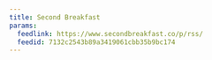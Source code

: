 ```yaml
---
title: Second Breakfast
params:
  feedlink: https://www.secondbreakfast.co/p/rss/
  feedid: 7132c2543b89a3419061cbb35b9bc174
---
```

